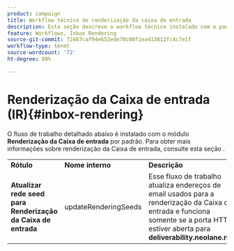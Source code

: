 ```yaml
---
product: campaign
title: Workflow técnico de renderização da caixa de entrada
description: Esta seção descreve o workflow técnico instalado com o pacote de renderização da caixa de entrada
feature: Workflows, Inbox Rendering
source-git-commit: 72467caf94e652ede70c00f1ea413012fc4c7e1f
workflow-type: tm+mt
source-wordcount: '72'
ht-degree: 88%

---
```



# Renderização da Caixa de entrada (IR){#inbox-rendering}



O fluxo de trabalho detalhado abaixo é instalado com o módulo **Renderização da Caixa de entrada** por padrão. Para obter mais informações sobre renderização da Caixa de entrada, consulte esta seção .

<table> 
 <tbody> 
  <tr> 
   <td> <strong>Rótulo</strong><br /> </td> 
   <td> <strong>Nome interno</strong><br /> </td> 
   <td> <strong>Descrição</strong><br /> </td> 
  </tr> 
  <tr> 
   <td> <strong>Atualizar rede seed para Renderização da Caixa de entrada</strong><br /> </td> 
   <td> <span class="uicontrol">updateRenderingSeeds</span> <br /> </td> 
   <td> Esse fluxo de trabalho atualiza endereços de email usados para a renderização da Caixa de entrada e funciona somente se a porta HTTPS estiver aberta para <strong>deliverability.neolane.net</strong>.<br /> </td> 
  </tr> 
 </tbody> 
</table>

